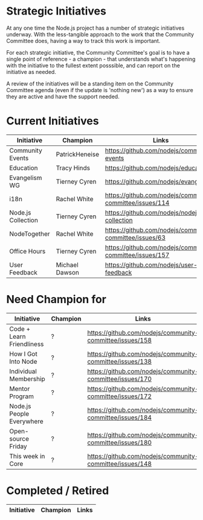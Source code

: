 # Strategic Initiatives

At any one time the Node.js project has a number of strategic initiatives
underway.  With the less-tangible approach to the work that the Community 
Committee does, having a way to track this work is important.

For each strategic initiative, the Community Committee's goal is to have a
single point of reference - a champion - that understands what's happening
with the initiative to the fullest extent posssible, and can report on the
initiative as needed.

A review of the initiatives will be a standing item on the Community Committee agenda (even
if the update is 'nothing new') as a way to ensure they are active
and have the support needed.

# Current Initiatives

| Initiative         | Champion                        | Links                                                            |
|--------------------|---------------------------------|------------------------------------------------------------------|
| Community Events   | PatrickHeneise                  | https://github.com/nodejs/community-events                       |
| Education          | Tracy Hinds                     | https://github.com/nodejs/education                              |
| Evangelism WG      | Tierney Cyren                   | https://github.com/nodejs/evangelism                             |
| i18n               | Rachel White                    | https://github.com/nodejs/community-committee/issues/114         |
| Node.js Collection | Tierney Cyren                   | https://github.com/nodejs/nodejs-collection                      |
| NodeTogether       | Rachel White                    | https://github.com/nodejs/community-committee/issues/63          |
| Office Hours       | Tierney Cyren                   | https://github.com/nodejs/community-committee/issues/157         |
| User Feedback      | Michael Dawson                  | https://github.com/nodejs/user-feedback                          |

# Need Champion for

| Initiative               | Champion                        | Links                                                      |
|--------------------------|---------------------------------|------------------------------------------------------------|
| Code + Learn Friendliness| ?                               | https://github.com/nodejs/community-committee/issues/158   |
| How I Got Into Node      | ?                               | https://github.com/nodejs/community-committee/issues/138   |
| Individual Membership    | ?                               | https://github.com/nodejs/community-committee/issues/170   |
| Mentor Program           | ?                               | https://github.com/nodejs/community-committee/issues/172   |
| Node.js People Everywhere| ?                               | https://github.com/nodejs/community-committee/issues/184   |
| Open-source Friday       | ?                               | https://github.com/nodejs/community-committee/issues/180   |
| This week in Core        | ?                               | https://github.com/nodejs/community-committee/issues/148   |


# Completed / Retired

| Initiative        | Champion                        | Links                                                            |
|-------------------|---------------------------------|------------------------------------------------------------------|
